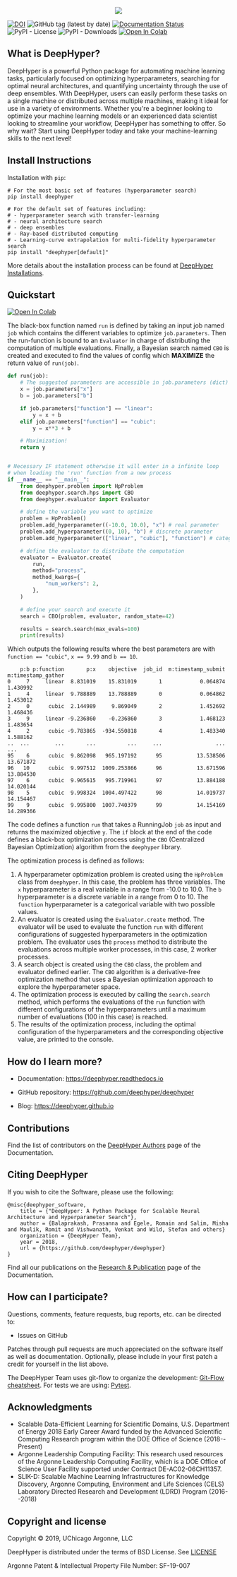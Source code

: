<p align="center">
<img src="docs/_static/logo/medium.png">
</p>

[![DOI](https://zenodo.org/badge/156403341.svg)](https://zenodo.org/badge/latestdoi/156403341)
![GitHub tag (latest by date)](https://img.shields.io/github/tag-date/deephyper/deephyper.svg?label=version)
[![Documentation Status](https://readthedocs.org/projects/deephyper/badge/?version=latest)](https://deephyper.readthedocs.io/en/latest/?badge=latest)
![PyPI - License](https://img.shields.io/pypi/l/deephyper.svg)
![PyPI - Downloads](https://img.shields.io/pypi/dm/deephyper.svg?label=Pypi%20downloads)
[![Open In Colab](https://colab.research.google.com/assets/colab-badge.svg)](https://colab.research.google.com/github/deephyper/tutorials/blob/main/tutorials/colab/DeepHyper_101.ipynb)
<!-- [![Build Status](https://travis-ci.com/deephyper/deephyper.svg?branch=develop)](https://travis-ci.com/deephyper/deephyper) -->

## What is DeepHyper?

DeepHyper is a powerful Python package for automating machine learning tasks, particularly focused on optimizing hyperparameters, searching for optimal neural architectures, and quantifying uncertainty through the use of deep ensembles. With DeepHyper, users can easily perform these tasks on a single machine or distributed across multiple machines, making it ideal for use in a variety of environments. Whether you're a beginner looking to optimize your machine learning models or an experienced data scientist looking to streamline your workflow, DeepHyper has something to offer. So why wait? Start using DeepHyper today and take your machine-learning skills to the next level!

## Install Instructions

Installation with `pip`:

```console
# For the most basic set of features (hyperparameter search)
pip install deephyper

# For the default set of features including:
# - hyperparameter search with transfer-learning
# - neural architecture search
# - deep ensembles
# - Ray-based distributed computing
# - Learning-curve extrapolation for multi-fidelity hyperparameter search
pip install "deephyper[default]"
```

More details about the installation process can be found at [DeepHyper Installations](https://deephyper.readthedocs.io/en/latest/install/index.html).

## Quickstart

[![Open In Colab](https://colab.research.google.com/assets/colab-badge.svg)](https://colab.research.google.com/github/deephyper/tutorials/blob/main/tutorials/colab/DeepHyper_101.ipynb)

The black-box function named `run` is defined by taking an input job named `job` which contains the different variables to optimize `job.parameters`. Then the run-function is bound to an `Evaluator` in charge of distributing the computation of multiple evaluations. Finally, a Bayesian search named `CBO` is created and executed to find the values of config which **MAXIMIZE** the return value of `run(job)`.

```python
def run(job):
    # The suggested parameters are accessible in job.parameters (dict)
    x = job.parameters["x"]
    b = job.parameters["b"]

    if job.parameters["function"] == "linear":
        y = x + b
    elif job.parameters["function"] == "cubic":
        y = x**3 + b

    # Maximization!
    return y


# Necessary IF statement otherwise it will enter in a infinite loop
# when loading the 'run' function from a new process
if __name__ == "__main__":
    from deephyper.problem import HpProblem
    from deephyper.search.hps import CBO
    from deephyper.evaluator import Evaluator

    # define the variable you want to optimize
    problem = HpProblem()
    problem.add_hyperparameter((-10.0, 10.0), "x") # real parameter
    problem.add_hyperparameter((0, 10), "b") # discrete parameter
    problem.add_hyperparameter(["linear", "cubic"], "function") # categorical parameter

    # define the evaluator to distribute the computation
    evaluator = Evaluator.create(
        run,
        method="process",
        method_kwargs={
            "num_workers": 2,
        },
    )

    # define your search and execute it
    search = CBO(problem, evaluator, random_state=42)

    results = search.search(max_evals=100)
    print(results)
```

Which outputs the following results where the best parameters are with `function == "cubic"`, 
`x == 9.99` and `b == 10`.

```verbatim
    p:b p:function       p:x    objective  job_id  m:timestamp_submit  m:timestamp_gather
0     7     linear  8.831019    15.831019       1            0.064874            1.430992
1     4     linear  9.788889    13.788889       0            0.064862            1.453012
2     0      cubic  2.144989     9.869049       2            1.452692            1.468436
3     9     linear -9.236860    -0.236860       3            1.468123            1.483654
4     2      cubic -9.783865  -934.550818       4            1.483340            1.588162
..  ...        ...       ...          ...     ...                 ...                 ...
95    6      cubic  9.862098   965.197192      95           13.538506           13.671872
96   10      cubic  9.997512  1009.253866      96           13.671596           13.884530
97    6      cubic  9.965615   995.719961      97           13.884188           14.020144
98    5      cubic  9.998324  1004.497422      98           14.019737           14.154467
99    9      cubic  9.995800  1007.740379      99           14.154169           14.289366
```

The code defines a function `run` that takes a RunningJob `job` as input and returns the maximized objective `y`. The `if` block at the end of the code defines a black-box optimization process using the `CBO` (Centralized Bayesian Optimization) algorithm from the `deephyper` library.

The optimization process is defined as follows:

1. A hyperparameter optimization problem is created using the `HpProblem` class from `deephyper`. In this case, the problem has three variables. The `x` hyperparameter is a real variable in a range from -10.0 to 10.0. The `b` hyperparameter is a discrete variable in a range from 0 to 10. The `function` hyperparameter is a categorical variable with two possible values.
2. An evaluator is created using the `Evaluator.create` method. The evaluator will be used to evaluate the function `run` with different configurations of suggested hyperparameters in the optimization problem. The evaluator uses the `process` method to distribute the evaluations across multiple worker processes, in this case, 2 worker processes.
3. A search object is created using the `CBO` class, the problem and evaluator defined earlier. The `CBO` algorithm is a derivative-free optimization method that uses a Bayesian optimization approach to explore the hyperparameter space.
4. The optimization process is executed by calling the `search.search` method, which performs the evaluations of the `run` function with different configurations of the hyperparameters until a maximum number of evaluations (100 in this case) is reached.
5. The results of the optimization process, including the optimal configuration of the hyperparameters and the corresponding objective value, are printed to the console.

## How do I learn more?

* Documentation: <https://deephyper.readthedocs.io>

* GitHub repository: <https://github.com/deephyper/deephyper>

* Blog: <https://deephyper.github.io>

## Contributions

Find the list of contributors on the [DeepHyper Authors](https://deephyper.github.io/aboutus) page of the Documentation.

## Citing DeepHyper

If you wish to cite the Software, please use the following:

```
@misc{deephyper_software,
    title = {"DeepHyper: A Python Package for Scalable Neural Architecture and Hyperparameter Search"},
    author = {Balaprakash, Prasanna and Egele, Romain and Salim, Misha and Maulik, Romit and Vishwanath, Venkat and Wild, Stefan and others}
    organization = {DeepHyper Team},
    year = 2018,
    url = {https://github.com/deephyper/deephyper}
} 
```

Find all our publications on the [Research & Publication](https://deephyper.github.io/papers) page of the Documentation.

## How can I participate?

Questions, comments, feature requests, bug reports, etc. can be directed to:

* Issues on GitHub

Patches through pull requests are much appreciated on the software itself as well as documentation.
Optionally, please include in your first patch a credit for yourself in the list above.

The DeepHyper Team uses git-flow to organize the development: [Git-Flow cheatsheet](https://danielkummer.github.io/git-flow-cheatsheet/). For tests we are using: [Pytest](https://docs.pytest.org/en/latest/).

## Acknowledgments

* Scalable Data-Efficient Learning for Scientific Domains, U.S. Department of Energy 2018 Early Career Award funded by the Advanced Scientific Computing Research program within the DOE Office of Science (2018--Present)
* Argonne Leadership Computing Facility: This research used resources of the Argonne Leadership Computing Facility, which is a DOE Office of Science User Facility supported under Contract DE-AC02-06CH11357.
* SLIK-D: Scalable Machine Learning Infrastructures for Knowledge Discovery, Argonne Computing, Environment and Life Sciences (CELS) Laboratory Directed Research and Development (LDRD) Program (2016--2018)

## Copyright and license

Copyright © 2019, UChicago Argonne, LLC

DeepHyper is distributed under the terms of BSD License. See [LICENSE](https://github.com/deephyper/deephyper/blob/master/LICENSE.md)

Argonne Patent & Intellectual Property File Number: SF-19-007
